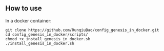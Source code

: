 ## How to use
In a docker container:
```
git clone https://github.com/RunqiuBao/config_genesis_in_docker.git
cd config_genesis_in_docker/scripts/
chmod +x install_genesis_in_docker.sh
./install_genesis_in_docker.sh
```

